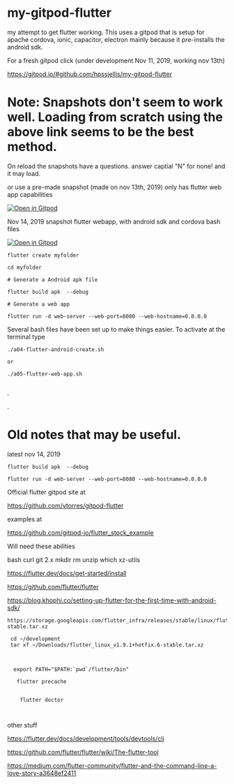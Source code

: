 # my-gitpod-flutter


my attempt to get flutter working. This uses a gitpod that is setup for apache cordova, ionic, capacitor, electron mainly because it pre-installs the android sdk.



For a fresh gitpod click (under development Nov 11, 2019, working nov 13th)

https://gitpod.io/#github.com/hpssjellis/my-gitpod-flutter



# Note: Snapshots don't seem to work well. Loading from scratch using the above link seems to be the best method.

On reload the snapshots have a questions. answer  captial "N"  for none! and it may load.
 
or use a pre-made snapshot (made on nov 13th, 2019) only has flutter web app capabilities

[![Open in Gitpod](https://gitpod.io/button/open-in-gitpod.svg)](https://gitpod.io#snapshot/0ee932d3-1a3a-4212-ad4c-0501a16644a2)



Nov 14, 2019 snapshot flutter webapp, with android sdk and cordova bash files

[![Open in Gitpod](https://gitpod.io/button/open-in-gitpod.svg)](https://gitpod.io#snapshot/810fe853-5bb4-460f-bf21-081c7c95a1ab)




```
flutter create myfolder

cd myfolder

# Generate a Android apk file

flutter build apk  --debug

# Generate a web app

flutter run -d web-server --web-port=8080 --web-hostname=0.0.0.0

```


Several bash files have been set up to make things easier. To activate at the terminal type  

```
./a04-flutter-android-create.sh

or

./a05-flutter-web-app.sh


```






.





.






# Old notes that may be useful.



latest nov 14, 2019

```
flutter build apk  --debug

flutter run -d web-server --web-port=8080 --web-hostname=0.0.0.0

```

Official flutter gitpod site at 

https://github.com/vtorres/gitpod-flutter

examples at

https://github.com/gitpod-io/flutter_stock_example



Will need these abilities

bash
curl
git 2.x
mkdir
rm
unzip
which
xz-utils

https://flutter.dev/docs/get-started/install


https://github.com/flutter/flutter



https://blog.khophi.co/setting-up-flutter-for-the-first-time-with-android-sdk/


```
https://storage.googleapis.com/flutter_infra/releases/stable/linux/flutter_linux_v1.9.1+hotfix.6-stable.tar.xz

 cd ~/development
 tar xf ~/Downloads/flutter_linux_v1.9.1+hotfix.6-stable.tar.xz
 
 
 
  export PATH="$PATH:`pwd`/flutter/bin"
  
   flutter precache
   
   
    flutter doctor
    
    
 ```


other stuff


https://flutter.dev/docs/development/tools/devtools/cli


https://github.com/flutter/flutter/wiki/The-flutter-tool

https://medium.com/flutter-community/flutter-and-the-command-line-a-love-story-a3648ef2411




